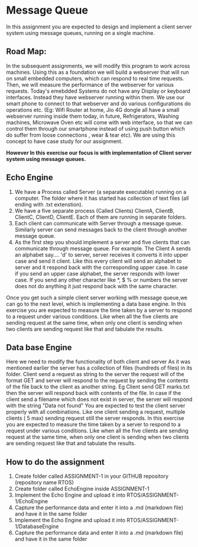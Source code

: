 # Message Queue
 In this assignment you are expected to design and implement a client server system using message queues, running on a single machine.

## Road Map: 

In the subsequent assignments, we will modify this program  to work across machines. Using this as a foundation we will  build a webserver that will run on small embedded computers, which can respond to real time requests.  Then, we will measure the performance of the webserver for various requests. Today's emebdded Systems do not have any Display or keyboard interfaces. Instead they have webserver running within them. We use our smart phone to connect to that webserver and do various configurations do operations etc. (Eg: Wifi Router at home, Jio 4G dongle all have a small webserver running inside them today, in future, Refrigerators, Washing machines, Microwave Oven etc will come with web interface, so that we can control them through our smartphone instead of using push button which do suffer from loose connections , wear & tear etc). We are using this concept to have case study for our assignment.

**However In this exercise our focus is with implementation of Client server system using message queues.**

## Echo Engine

1. We have a Process called Server (a separate executable) running on a computer. The folder where it has started has collection of text files (all ending with .txt extenstion). 
2. We have a five separate process (Called Clients) ClientA, ClientB, ClientC, ClientD, ClientE.  Each of them are running in separate folders.
3. Each client can communicate with Server through a message queue.  Similarly server can send messages back to the client through another message queue.
4. As the first step you should implement a server and five clients that can communicate through message queue. For example. The Client A sends an alphabet say.... 'd' to server, server receives it converts it into upper case and send it client. Like this every client will send an alphabet to server and it respond back with the corresponding upper case. In case if you send an upper case alphabet, the server responds with lower case. If you send any other character like \*, $ % or numbers the server does not do anything it just respond back with the same character.

Once you get such a simple client server working with message queue,we can go to the next level, which is implementing a data base engine.
In this exercise you are expected to measure the time taken by a server to respond to a request under various conditions. Like when all the five clients are sending request at the same time, when only one client is sending when two clients are sending request  like that and tabulate the results.

## Data base Engine

Here we need to modify the functionality of both client and server
As it was mentioned earlier the server has a collection of files (hundreds of files) in its folder.   Client send a request as string to the server the request will of the format 
GET <filename>  and server will respond to the request by sending the contents of the file back to the client as another string.
Eg  Client send GET marks.txt  then the server will respond back with contents of the file.
In case if the client send a filename which does not exist in server, the  server will respond with the string "Data not found"
You are expected to test the client server properly with all combinations. Like one client sending a request, multiple clients ( 5 max) sending request still the server responds.
In this exercise you are expected to measure the time taken by a server to respond to a request under various conditions. Like when all the five clients are sending request at the same time, when only one client is sending when two clients are sending request  like that and tabulate the results.

## How to do the assignment

1. Create folder called ASSIGNMENT-1 in your GITHUB repository (repository name RTOS)
2. Create folder called EchoEngine inside ASSIGNMENT-1
3. Implement the Echo Engine and upload it into RTOS/ASSIGNMENT-1/EchoEngine
4. Capture the performance data and enter it into a .md (markdown file) and have it in the same folder
5. Implement the Echo Engine and upload it into RTOS/ASSIGNMENT-1/DatabaseEngine
6. Capture the performance data and enter it into a .md (markdown file) and have it in the same folder